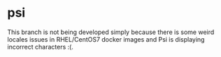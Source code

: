 # psi

This branch is not being developed simply because there is some weird locales issues in RHEL/CentOS7 docker images and Psi is displaying incorrect characters :(. 
